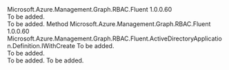 <Type Name="IWithIdentifierUrl" FullName="Microsoft.Azure.Management.Graph.RBAC.Fluent.ActiveDirectoryApplication.Definition.IWithIdentifierUrl">
  <TypeSignature Language="C#" Value="public interface IWithIdentifierUrl" />
  <TypeSignature Language="ILAsm" Value=".class public interface auto ansi abstract IWithIdentifierUrl" />
  <TypeSignature Language="DocId" Value="T:Microsoft.Azure.Management.Graph.RBAC.Fluent.ActiveDirectoryApplication.Definition.IWithIdentifierUrl" />
  <TypeSignature Language="VB.NET" Value="Public Interface IWithIdentifierUrl" />
  <TypeSignature Language="F#" Value="type IWithIdentifierUrl = interface" />
  <AssemblyInfo>
    <AssemblyName>Microsoft.Azure.Management.Graph.RBAC.Fluent</AssemblyName>
    <AssemblyVersion>1.0.0.60</AssemblyVersion>
  </AssemblyInfo>
  <Interfaces />
  <Docs>
    <summary>To be added.</summary>
    <remarks>To be added.</remarks>
  </Docs>
  <Members>
    <Member MemberName="WithIdentifierUrl">
      <MemberSignature Language="C#" Value="public Microsoft.Azure.Management.Graph.RBAC.Fluent.ActiveDirectoryApplication.Definition.IWithCreate WithIdentifierUrl (string identifierUrl);" />
      <MemberSignature Language="ILAsm" Value=".method public hidebysig newslot virtual instance class Microsoft.Azure.Management.Graph.RBAC.Fluent.ActiveDirectoryApplication.Definition.IWithCreate WithIdentifierUrl(string identifierUrl) cil managed" />
      <MemberSignature Language="DocId" Value="M:Microsoft.Azure.Management.Graph.RBAC.Fluent.ActiveDirectoryApplication.Definition.IWithIdentifierUrl.WithIdentifierUrl(System.String)" />
      <MemberSignature Language="VB.NET" Value="Public Function WithIdentifierUrl (identifierUrl As String) As IWithCreate" />
      <MemberSignature Language="F#" Value="abstract member WithIdentifierUrl : string -&gt; Microsoft.Azure.Management.Graph.RBAC.Fluent.ActiveDirectoryApplication.Definition.IWithCreate" Usage="iWithIdentifierUrl.WithIdentifierUrl identifierUrl" />
      <MemberType>Method</MemberType>
      <AssemblyInfo>
        <AssemblyName>Microsoft.Azure.Management.Graph.RBAC.Fluent</AssemblyName>
        <AssemblyVersion>1.0.0.60</AssemblyVersion>
      </AssemblyInfo>
      <ReturnValue>
        <ReturnType>Microsoft.Azure.Management.Graph.RBAC.Fluent.ActiveDirectoryApplication.Definition.IWithCreate</ReturnType>
      </ReturnValue>
      <Parameters>
        <Parameter Name="identifierUrl" Type="System.String" />
      </Parameters>
      <Docs>
        <param name="identifierUrl">To be added.</param>
        <summary>To be added.</summary>
        <returns>To be added.</returns>
        <remarks>To be added.</remarks>
      </Docs>
    </Member>
  </Members>
</Type>